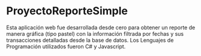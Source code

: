 # ProyectoReporteSimple
Esta aplicación web fue desarrollada desde cero para obtener un reporte de manera gráfica (tipo pastel) con la información filtrada por fechas y sus transacciones detalladas desde la base de datos. Los Lenguajes de Programación utilizados fueron C# y Javascript.
